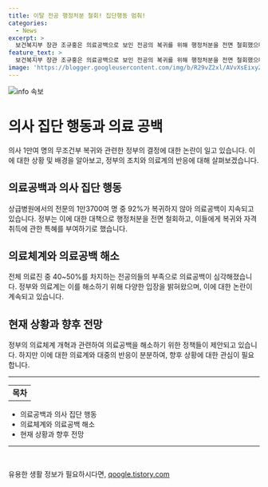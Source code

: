 ```yaml
---
title: 이탈 전공 행정처분 철회! 집단행동 멈춰!
categories:
  - News
excerpt: >
  보건복지부 장관 조규홍은 의료공백으로 보인 전공의 복귀를 위해 행정처분을 전면 철회했으며, 동일 전공·연차로 복귀가 가능하도록 풀어준 조치를 발표했다. 상급병원들은 전공의 복귀 여부와 사직, 결원을 이달까지 확인할 예정이며, 미복귀 전공의는 하반기 수련에 동일 전공·연차로 복귀하거나 퇴사할 수 있다. 이러한 조치에 대한 정부의 비판과 의료개혁에 대한 요구 등이 이어졌다. 전문의 자격 취득에도 불이익이 없도록 해주겠다는 정부의 입장과 함께, 의료계와 정부 간의 대화를 통해 의료개혁에 동참할 것을 요구하는 목소리가 높아지고 있다.
feature_text: >
  보건복지부 장관 조규홍은 의료공백으로 보인 전공의 복귀를 위해 행정처분을 전면 철회했으며, 동일 전공·연차로 복귀가 가능하도록 풀어준 조치를 발표했다. 상급병원들은 전공의 복귀 여부와 사직, 결원을 이달까지 확인할 예정이며, 미복귀 전공의는 하반기 수련에 동일 전공·연차로 복귀하거나 퇴사할 수 있다. 이러한 조치에 대한 정부의 비판과 의료개혁에 대한 요구 등이 이어졌다. 전문의 자격 취득에도 불이익이 없도록 해주겠다는 정부의 입장과 함께, 의료계와 정부 간의 대화를 통해 의료개혁에 동참할 것을 요구하는 목소리가 높아지고 있다.
image: 'https://blogger.googleusercontent.com/img/b/R29vZ2xl/AVvXsEixyZcFfHzMRdzZMjFBmAUKJYCLCGyLL1o632UiGVXcaFdKo_bkvkuCioo0uUKlGfBVcT3P84aROyZIXSBEx3Aw5nCQ3pTgDom1WDC4m8eifvWiAmWEEVb4x6G_l8C0QH225ldMjyaFvpxGEBGNO37VmDTDMHGhJPq73UglMfDca1-0aw/s1600/blogspot.png'
---
```


<p><img src="https://blogger.googleusercontent.com/img/b/R29vZ2xl/AVvXsEixyZcFfHzMRdzZMjFBmAUKJYCLCGyLL1o632UiGVXcaFdKo_bkvkuCioo0uUKlGfBVcT3P84aROyZIXSBEx3Aw5nCQ3pTgDom1WDC4m8eifvWiAmWEEVb4x6G_l8C0QH225ldMjyaFvpxGEBGNO37VmDTDMHGhJPq73UglMfDca1-0aw/s1600/blogspot.png" alt="info 속보" /></p>

<h1>의사 집단 행동과 의료 공백</h1>

<p data-ke-size="size16">의사 1만여 명의 무조건부 복귀와 관련한 정부의 결정에 대한 논란이 일고 있습니다. 이에 대한 상황 및 배경을 알아보고, 정부의 조치와 의료계의 반응에 대해 살펴보겠습니다.</p>

<h2>의료공백과 의사 집단 행동</h2>

<p data-ke-size="size16">상급병원에서의 전문의 1만3700여 명 중 92%가 복귀하지 않아 의료공백이 지속되고 있습니다. 정부는 이에 대한 대책으로 행정처분을 전면 철회하고, 이들에게 복귀와 자격 취득에 관한 특혜를 부여하기로 했습니다.</p>

<h2>의료체계와 의료공백 해소</h2>

<p data-ke-size="size16">전체 의료진 중 40~50%를 차지하는 전공의들의 부족으로 의료공백이 심각해졌습니다. 정부와 의료계는 이를 해소하기 위해 다양한 입장을 밝혀왔으며, 이에 대한 논란이 계속되고 있습니다.</p>

<h2>현재 상황과 향후 전망</h2>

<p data-ke-size="size16">정부의 의료체계 개혁과 관련하여 의료공백을 해소하기 위한 정책들이 제안되고 있습니다. 하지만 이에 대한 의료계와 대중의 반응이 분분하여, 향후 상황에 대한 관심이 필요합니다.</p>

<hr>

<table>
    <tbody>
        <tr>
            <td style="text-align: center; height: 17px;"><b>목차</b></td>
        </tr>
    </tbody>
</table>

<ul>
    <li>의료공백과 의사 집단 행동</li>
    <li>의료체계와 의료공백 해소</li>
    <li>현재 상황과 향후 전망</li>
</ul>

<hr>

<p data-ke-size="size16">&nbsp;</p>
유용한 생활 정보가 필요하시다면, <a href="https://qoogle.tistory.com" rel="dofollow">qoogle.tistory.com</a>


